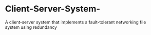 # Client-Server-System-
A client-server system that implements a fault-tolerant networking file system using redundancy 
